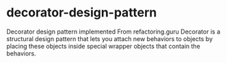# decorator-design-pattern
Decorator design pattern implemented
From refactoring.guru
Decorator is a structural design pattern that lets you attach new behaviors to objects by placing these objects inside special wrapper objects that contain the behaviors.

